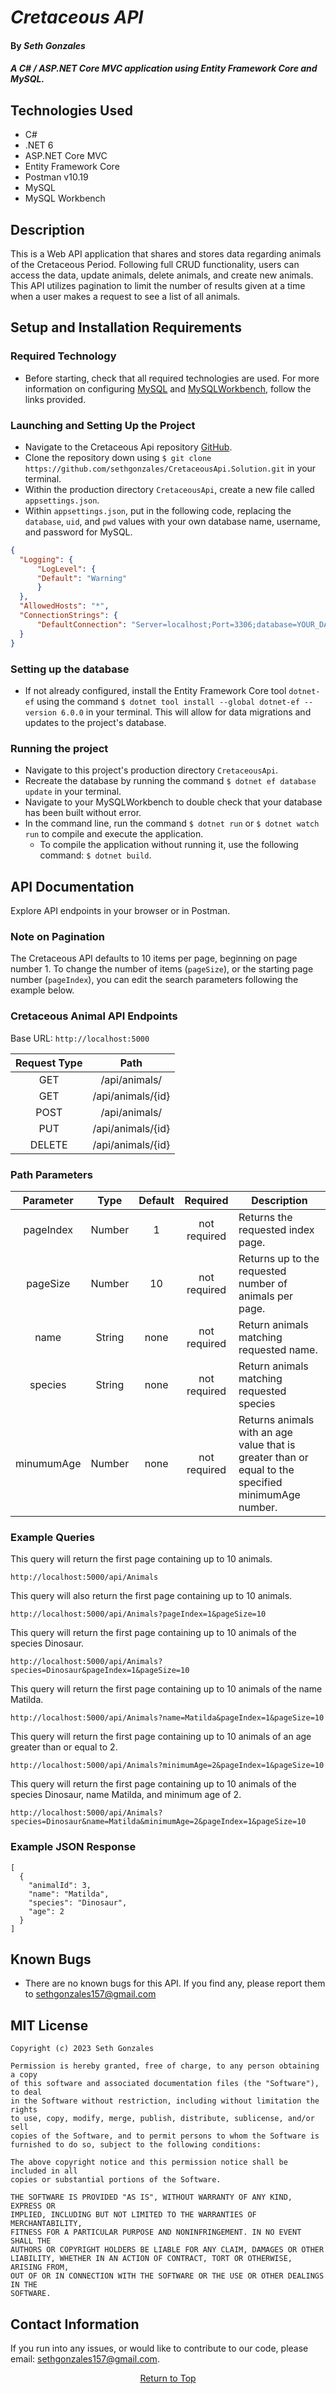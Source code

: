 # _Cretaceous API_

#### By _Seth Gonzales_

#### _A C# / ASP.NET Core MVC application using Entity Framework Core and MySQL._

## Technologies Used

* C#
* .NET 6
* ASP.NET Core MVC
* Entity Framework Core
* Postman v10.19
* MySQL
* MySQL Workbench

## Description

This is a Web API application that shares and stores data regarding animals of the Cretaceous Period. Following full CRUD functionality, users can access the data, update animals, delete animals, and create new animals. This API utilizes pagination to limit the number of results given at a time when a user makes a request to see a list of all animals.

<!-- <p align="center">
  <img src="./CretaceousApi/wwwroot/img/api_schema.png" alt="overview of Cretaceous Api" width="80%">
</p> -->



## Setup and Installation Requirements

### Required Technology
* Before starting, check that all required technologies are used. For more information on configuring [MySQL](https://dev.mysql.com/doc/mysql-installation-excerpt/5.7/en/) and [MySQLWorkbench](https://dev.mysql.com/doc/workbench/en/), follow the links provided.

### Launching and Setting Up the Project
* Navigate to the Cretaceous Api repository [GitHub](https://github.com/sethgonzales/CretaceousApi.Solution).
* Clone the repository down using `$ git clone https://github.com/sethgonzales/CretaceousApi.Solution.git` in your terminal.
* Within the production directory `CretaceousApi`, create a new file called `appsettings.json`.
* Within `appsettings.json`, put in the following code, replacing the `database`, `uid`, and `pwd` values with your own database name, username, and password for MySQL.
```json
{
  "Logging": {
      "LogLevel": {
      "Default": "Warning"
      }
  },
  "AllowedHosts": "*",
  "ConnectionStrings": {
      "DefaultConnection": "Server=localhost;Port=3306;database=YOUR_DATABASE;uid=YOUR_USERNAME;pwd=YOUR_PASSWORD;"
  }
}
```

### Setting up the database
* If not already configured, install the Entity Framework Core tool `dotnet-ef` using the command `$ dotnet tool install --global dotnet-ef --version 6.0.0` in your terminal. This will allow for data migrations and updates to the project's database.

### Running the project
* Navigate to this project's production directory `CretaceousApi`.
* Recreate the database by running the command `$ dotnet ef database update` in your terminal.
* Navigate to your MySQLWorkbench to double check that your database has been built without error.
* In the command line, run the command `$ dotnet run` or `$ dotnet watch run` to compile and execute the application.
   * To compile the application without running it, use the following command: `$ dotnet build`.

## API Documentation 
Explore API endpoints in your browser or in Postman. 

### Note on Pagination
The Cretaceous API defaults to 10 items per page, beginning on page number 1. To change the number of items (`pageSize`), or the starting page number (`pageIndex`), you can edit the search parameters following the example below.

### Cretaceous Animal API Endpoints
Base URL: ```http://localhost:5000```

| Request Type | Path |
| :---: | :---: | 
| GET | /api/animals/ |
| GET | /api/animals/{id} |
| POST | /api/animals/ |
| PUT  | /api/animals/{id} |
| DELETE | /api/animals/{id} |

### Path Parameters
| Parameter | Type | Default | Required | Description |
| :---: | :---: | :---: | :---: | --- |
| pageIndex | Number | 1 | not required | Returns the requested index page.
| pageSize | Number | 10 | not required | Returns up to the requested number of animals per page.
| name | String | none | not required | Return animals matching requested name.
| species | String | none | not required | Return animals matching requested species |
| minumumAge | Number | none | not required | Returns animals with an age value that is greater than or equal to the specified minimumAge number. |


### Example Queries
This query will return the first page containing up to 10 animals.
```
http://localhost:5000/api/Animals
```

This query will also return the first page containing up to 10 animals.
```
http://localhost:5000/api/Animals?pageIndex=1&pageSize=10
```
This query will return the first page containing up to 10 animals of the species Dinosaur.
```
http://localhost:5000/api/Animals?species=Dinosaur&pageIndex=1&pageSize=10
```
This query will return the first page containing up to 10 animals of the name Matilda.
```
http://localhost:5000/api/Animals?name=Matilda&pageIndex=1&pageSize=10
```
This query will return the first page containing up to 10 animals of an age greater than or equal to 2.
```
http://localhost:5000/api/Animals?minimumAge=2&pageIndex=1&pageSize=10
```
This query will return the first page containing up to 10 animals of the species Dinosaur, name Matilda, and minimum age of 2.
```
http://localhost:5000/api/Animals?species=Dinosaur&name=Matilda&minimumAge=2&pageIndex=1&pageSize=10
```

### Example JSON Response
```
[
  {
    "animalId": 3,
    "name": "Matilda",
    "species": "Dinosaur",
    "age": 2
  }
]
```


## Known Bugs

* There are no known bugs for this API. If you find any, please report them to sethgonzales157@gmail.com

## MIT License
```
Copyright (c) 2023 Seth Gonzales

Permission is hereby granted, free of charge, to any person obtaining a copy
of this software and associated documentation files (the "Software"), to deal
in the Software without restriction, including without limitation the rights
to use, copy, modify, merge, publish, distribute, sublicense, and/or sell
copies of the Software, and to permit persons to whom the Software is
furnished to do so, subject to the following conditions:

The above copyright notice and this permission notice shall be included in all
copies or substantial portions of the Software.

THE SOFTWARE IS PROVIDED "AS IS", WITHOUT WARRANTY OF ANY KIND, EXPRESS OR
IMPLIED, INCLUDING BUT NOT LIMITED TO THE WARRANTIES OF MERCHANTABILITY,
FITNESS FOR A PARTICULAR PURPOSE AND NONINFRINGEMENT. IN NO EVENT SHALL THE
AUTHORS OR COPYRIGHT HOLDERS BE LIABLE FOR ANY CLAIM, DAMAGES OR OTHER
LIABILITY, WHETHER IN AN ACTION OF CONTRACT, TORT OR OTHERWISE, ARISING FROM,
OUT OF OR IN CONNECTION WITH THE SOFTWARE OR THE USE OR OTHER DEALINGS IN THE
SOFTWARE.
```

## Contact Information

If you run into any issues, or would like to contribute to our code, please email: sethgonzales157@gmail.com.

<center><a href="#">Return to Top</a></center>